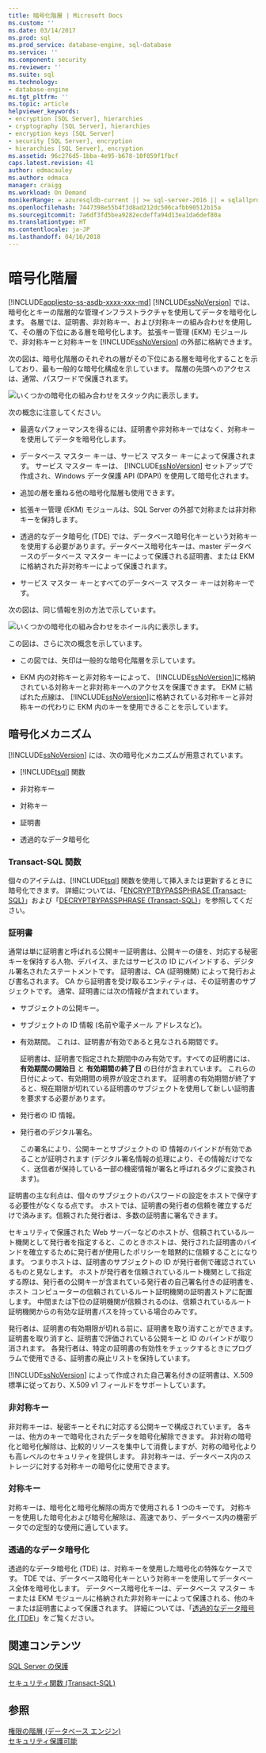 ```yaml
---
title: 暗号化階層 | Microsoft Docs
ms.custom: ''
ms.date: 03/14/2017
ms.prod: sql
ms.prod_service: database-engine, sql-database
ms.service: ''
ms.component: security
ms.reviewer: ''
ms.suite: sql
ms.technology:
- database-engine
ms.tgt_pltfrm: ''
ms.topic: article
helpviewer_keywords:
- encryption [SQL Server], hierarchies
- cryptography [SQL Server], hierarchies
- encryption keys [SQL Server]
- security [SQL Server], encryption
- hierarchies [SQL Server], encryption
ms.assetid: 96c276d5-1bba-4e95-b678-10f059f1fbcf
caps.latest.revision: 41
author: edmacauley
ms.author: edmaca
manager: craigg
ms.workload: On Demand
monikerRange: = azuresqldb-current || >= sql-server-2016 || = sqlallproducts-allversions
ms.openlocfilehash: 7447398e55b4f3d8ad212dc506cafbb90512b15a
ms.sourcegitcommit: 7a6df3fd5bea9282ecdeffa94d13ea1da6def80a
ms.translationtype: HT
ms.contentlocale: ja-JP
ms.lasthandoff: 04/16/2018
---
```

# <a name="encryption-hierarchy"></a>暗号化階層
[!INCLUDE[appliesto-ss-asdb-xxxx-xxx-md](../../../includes/appliesto-ss-asdb-xxxx-xxx-md.md)]
  [!INCLUDE[ssNoVersion](../../../includes/ssnoversion-md.md)] では、暗号化とキーの階層的な管理インフラストラクチャを使用してデータを暗号化します。 各層では、証明書、非対称キー、および対称キーの組み合わせを使用して、その層の下位にある層を暗号化します。 拡張キー管理 (EKM) モジュールで、非対称キーと対称キーを [!INCLUDE[ssNoVersion](../../../includes/ssnoversion-md.md)] の外部に格納できます。  
  
 次の図は、暗号化階層のそれぞれの層がその下位にある層を暗号化することを示しており、最も一般的な暗号化構成を示しています。 階層の先頭へのアクセスは、通常、パスワードで保護されます。  
  
 ![いくつかの暗号化の組み合わせをスタック内に表示します。](../../../relational-databases/security/encryption/media/encryption-hierarchy-stack.gif "いくつかの暗号化の組み合わせをスタック内に表示します。")  
  
 次の概念に注意してください。  
  
-   最適なパフォーマンスを得るには、証明書や非対称キーではなく、対称キーを使用してデータを暗号化します。  
  
-   データベース マスター キーは、サービス マスター キーによって保護されます。 サービス マスター キーは、 [!INCLUDE[ssNoVersion](../../../includes/ssnoversion-md.md)] セットアップで作成され、Windows データ保護 API (DPAPI) を使用して暗号化されます。  
  
-   追加の層を重ねる他の暗号化階層も使用できます。  
  
-   拡張キー管理 (EKM) モジュールは、SQL Server の外部で対称または非対称キーを保持します。  
  
-   透過的なデータ暗号化 (TDE) では、データベース暗号化キーという対称キーを使用する必要があります。データベース暗号化キーは、master データベースのデータベース マスター キーによって保護される証明書、または EKM に格納された非対称キーによって保護されます。  
  
-   サービス マスター キーとすべてのデータベース マスター キーは対称キーです。  
  
 次の図は、同じ情報を別の方法で示しています。  
  
 ![いくつかの暗号化の組み合わせをホイール内に表示します。](../../../relational-databases/security/encryption/media/encryption-hierarchy-wheel.gif "いくつかの暗号化の組み合わせをホイール内に表示します。")  
  
 この図は、さらに次の概念を示しています。  
  
-   この図では、矢印は一般的な暗号化階層を示しています。  
  
-   EKM 内の対称キーと非対称キーによって、 [!INCLUDE[ssNoVersion](../../../includes/ssnoversion-md.md)]に格納されている対称キーと非対称キーへのアクセスを保護できます。 EKM に結ばれた点線は、 [!INCLUDE[ssNoVersion](../../../includes/ssnoversion-md.md)]に格納されている対称キーと非対称キーの代わりに EKM 内のキーを使用できることを示しています。  
  
## <a name="encryption-mechanisms"></a>暗号化メカニズム  
 [!INCLUDE[ssNoVersion](../../../includes/ssnoversion-md.md)] には、次の暗号化メカニズムが用意されています。  
  
-   [!INCLUDE[tsql](../../../includes/tsql-md.md)] 関数  
  
-   非対称キー  
  
-   対称キー  
  
-   証明書  
  
-   透過的なデータ暗号化  
  
### <a name="transact-sql-functions"></a>Transact-SQL 関数  
 個々のアイテムは、[!INCLUDE[tsql](../../../includes/tsql-md.md)] 関数を使用して挿入または更新するときに暗号化できます。 詳細については、「[ENCRYPTBYPASSPHRASE &#40;Transact-SQL&#41;](../../../t-sql/functions/encryptbypassphrase-transact-sql.md)」および「[DECRYPTBYPASSPHRASE &#40;Transact-SQL&#41;](../../../t-sql/functions/decryptbypassphrase-transact-sql.md)」を参照してください。  
  
### <a name="certificates"></a>証明書  
 通常は単に証明書と呼ばれる公開キー証明書は、公開キーの値を、対応する秘密キーを保持する人物、デバイス、またはサービスの ID にバインドする、デジタル署名されたステートメントです。 証明書は、CA (証明機関) によって発行および書名されます。 CA から証明書を受け取るエンティティは、その証明書のサブジェクトです。 通常、証明書には次の情報が含まれています。  
  
-   サブジェクトの公開キー。  
  
-   サブジェクトの ID 情報 (名前や電子メール アドレスなど)。  
  
-   有効期間。 これは、証明書が有効であると見なされる期間です。  
  
     証明書は、証明書で指定された期間中のみ有効です。すべての証明書には、 **有効期間の開始日** と **有効期間の終了日** の日付が含まれています。 これらの日付によって、有効期間の境界が設定されます。 証明書の有効期間が終了すると、現在期限が切れている証明書のサブジェクトを使用して新しい証明書を要求する必要があります。  
  
-   発行者の ID 情報。  
  
-   発行者のデジタル署名。  
  
     この署名により、公開キーとサブジェクトの ID 情報のバインドが有効であることが証明されます (デジタル署名情報の処理により、その情報だけでなく、送信者が保持している一部の機密情報が署名と呼ばれるタグに変換されます)。  
  
 証明書の主な利点は、個々のサブジェクトのパスワードの設定をホストで保守する必要性がなくなる点です。 ホストでは、証明書の発行者の信頼を確立するだけで済みます。信頼された発行者は、多数の証明書に署名できます。  
  
 セキュリティで保護された Web サーバーなどのホストが、信頼されているルート機関として発行者を指定すると、このときホストは、発行された証明書のバインドを確立するために発行者が使用したポリシーを暗黙的に信頼することになります。 つまりホストは、証明書のサブジェクトの ID が発行者側で確認されているものと見なします。 ホストが発行者を信頼されているルート機関として指定する際は、発行者の公開キーが含まれている発行者の自己署名付きの証明書を、ホスト コンピューターの信頼されているルート証明機関の証明書ストアに配置します。 中間または下位の証明機関が信頼されるのは、信頼されているルート証明機関からの有効な証明書パスを持っている場合のみです。  
  
 発行者は、証明書の有効期限が切れる前に、証明書を取り消すことができます。 証明書を取り消すと、証明書で評価されている公開キーと ID のバインドが取り消されます。 各発行者は、特定の証明書の有効性をチェックするときにプログラムで使用できる、証明書の廃止リストを保持しています。  
  
 [!INCLUDE[ssNoVersion](../../../includes/ssnoversion-md.md)] によって作成された自己署名付きの証明書は、X.509 標準に従っており、X.509 v1 フィールドをサポートしています。  
  
### <a name="asymmetric-keys"></a>非対称キー  
 非対称キーは、秘密キーとそれに対応する公開キーで構成されています。 各キーは、他方のキーで暗号化されたデータを暗号化解除できます。 非対称の暗号化と暗号化解除は、比較的リソースを集中して消費しますが、対称の暗号化よりも高レベルのセキュリティを提供します。 非対称キーは、データベース内のストレージに対する対称キーの暗号化に使用できます。  
  
### <a name="symmetric-keys"></a>対称キー  
 対称キーは、暗号化と暗号化解除の両方で使用される 1 つのキーです。 対称キーを使用した暗号化および暗号化解除は、高速であり、データベース内の機密データでの定型的な使用に適しています。  
  
### <a name="transparent-data-encryption"></a>透過的なデータ暗号化  
 透過的なデータ暗号化 (TDE) は、対称キーを使用した暗号化の特殊なケースです。 TDE では、データベース暗号化キーという対称キーを使用してデータベース全体を暗号化します。 データベース暗号化キーは、データベース マスター キーまたは EKM モジュールに格納された非対称キーによって保護される、他のキーまたは証明書によって保護されます。 詳細については、「[透過的なデータ暗号化 &#40;TDE&#41;](../../../relational-databases/security/encryption/transparent-data-encryption.md)」をご覧ください。  
  
## <a name="related-content"></a>関連コンテンツ  
 [SQL Server の保護](../../../relational-databases/security/securing-sql-server.md)  
  
 [セキュリティ関数 &#40;Transact-SQL&#41;](../../../t-sql/functions/security-functions-transact-sql.md)  
  
## <a name="see-also"></a>参照  
 [権限の階層 &#40;データベース エンジン&#41;](../../../relational-databases/security/permissions-hierarchy-database-engine.md)   
 [セキュリティ保護可能](../../../relational-databases/security/securables.md)  
  
  
